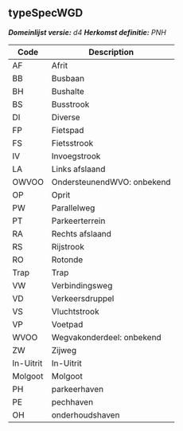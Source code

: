 ## typeSpecWGD

*__Domeinlijst versie:__ d4*
*__Herkomst definitie:__ PNH*

|__Code__ |__Description__	|
|	---	|	---	|
| AF | Afrit |
| BB | Busbaan |
| BH | Bushalte |
| BS | Busstrook |
| DI | Diverse |
| FP | Fietspad |
| FS | Fietsstrook |
| IV | Invoegstrook |
| LA | Links afslaand |
| OWVOO | OndersteunendWVO: onbekend |
| OP | Oprit |
| PW | Parallelweg |
| PT | Parkeerterrein |
| RA | Rechts afslaand |
| RS | Rijstrook |
| RO | Rotonde |
| Trap | Trap |
| VW | Verbindingsweg |
| VD | Verkeersdruppel |
| VS | Vluchtstrook |
| VP | Voetpad |
| WVOO | Wegvakonderdeel: onbekend |
| ZW | Zijweg |
| In-Uitrit | In-Uitrit |
| Molgoot | Molgoot |
| PH | parkeerhaven |
| PE | pechhaven |
| OH | onderhoudshaven |
